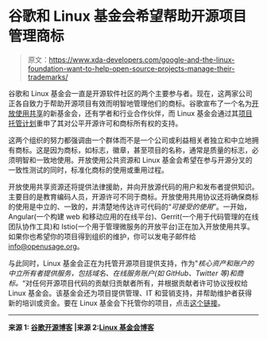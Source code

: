 # 谷歌和 Linux 基金会希望帮助开源项目管理商标

> 原文：<https://www.xda-developers.com/google-and-the-linux-foundation-want-to-help-open-source-projects-manage-their-trademarks/>

谷歌和 Linux 基金会一直是开源软件社区的两个主要参与者。现在，这两家公司正各自致力于帮助开源项目有效而明智地管理他们的商标。谷歌宣布了一个名为[开放使用共享](https://openusage.org/news/introducing-the-open-usage-commons/)的新基金会，还有学者和行业合作伙伴，而 Linux 基金会通过其[项目托管计划](https://www.linuxfoundation.org/projects/hosting/)重申了其对公平开源许可和商标所有权的支持。

这两个组织的努力都强调由一个群体而不是一个公司或利益相关者独立和中立地拥有商标。这是因为商标，如标志，徽章，甚至项目的名称，通常是质量的标志，必须明智和一致地使用。开放使用公共资源和 Linux 基金会希望在参与开源分叉的一致性测试的同时，标准化商标的使用或重用过程。

开放使用共享资源还将提供法律援助，并向开放源代码的用户和发布者提供知识。主要目的是教育编码人员，开源许可不同于商标。开放使用共用协议还将确保商标的使用是中立的、一致的，并清楚地传达许可代码的“*可接受的使用*”。一开始，Angular(一个构建 web 和移动应用的在线平台)、Gerrit(一个用于代码管理的在线团队协作工具)和 Istio(一个用于管理微服务的开放平台)正在加入开放使用共享。如果你也希望你的项目得到组织的维护，你可以发电子邮件给 info@openusage.org。

与此同时，Linux 基金会正在为托管开源项目提供支持，作为"*核心资产和账户的中立所有者提供服务，包括域名、在线服务账户(如 GitHub、Twitter 等)和商标。*“对任何开源项目代码的贡献归贡献者所有，并根据贡献者许可协议授权给 Linux 基金会。该基金会还为项目提供管理、IT 和营销支持，并帮助维护者获得新的培训或资金。要在 Linux 基金会下托管你的项目，点击[这个链接](https://www.linuxfoundation.org/projects/hosting/#getstarted)。

* * *

**来源 1: [谷歌开源博客](https://opensource.googleblog.com/2020/07/announcing-new-kind-of-open-source.html) |来源 2:[Linux 基金会博客](https://www.linuxfoundation.org/blog/2020/07/open-source-communities-and-trademarks-a-reprise/)**